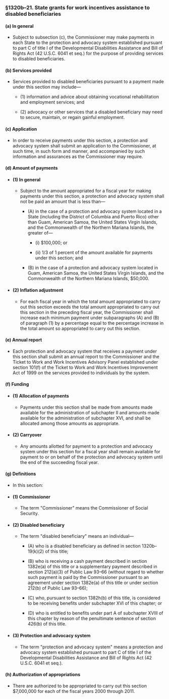 ### §1320b–21. State grants for work incentives assistance to disabled beneficiaries
#### (a) In general
* Subject to subsection (c), the Commissioner may make payments in each State to the protection and advocacy system established pursuant to part C of title I of the Developmental Disabilities Assistance and Bill of Rights Act (42 U.S.C. 6041 et seq.) for the purpose of providing services to disabled beneficiaries.

#### (b) Services provided
* Services provided to disabled beneficiaries pursuant to a payment made under this section may include—

  * (1) information and advice about obtaining vocational rehabilitation and employment services; and

  * (2) advocacy or other services that a disabled beneficiary may need to secure, maintain, or regain gainful employment.

#### (c) Application
* In order to receive payments under this section, a protection and advocacy system shall submit an application to the Commissioner, at such time, in such form and manner, and accompanied by such information and assurances as the Commissioner may require.

#### (d) Amount of payments
* #### (1) In general
  * Subject to the amount appropriated for a fiscal year for making payments under this section, a protection and advocacy system shall not be paid an amount that is less than—

    * (A) in the case of a protection and advocacy system located in a State (including the District of Columbia and Puerto Rico) other than Guam, American Samoa, the United States Virgin Islands, and the Commonwealth of the Northern Mariana Islands, the greater of—

      * (i) $100,000; or

      * (ii) 1/3 of 1 percent of the amount available for payments under this section; and


    * (B) in the case of a protection and advocacy system located in Guam, American Samoa, the United States Virgin Islands, and the Commonwealth of the Northern Mariana Islands, $50,000.

* #### (2) Inflation adjustment
  * For each fiscal year in which the total amount appropriated to carry out this section exceeds the total amount appropriated to carry out this section in the preceding fiscal year, the Commissioner shall increase each minimum payment under subparagraphs (A) and (B) of paragraph (1) by a percentage equal to the percentage increase in the total amount so appropriated to carry out this section.

#### (e) Annual report
* Each protection and advocacy system that receives a payment under this section shall submit an annual report to the Commissioner and the Ticket to Work and Work Incentives Advisory Panel established under section 101(f) of the Ticket to Work and Work Incentives Improvement Act of 1999 on the services provided to individuals by the system.

#### (f) Funding
* #### (1) Allocation of payments
  * Payments under this section shall be made from amounts made available for the administration of subchapter II and amounts made available for the administration of subchapter XVI, and shall be allocated among those amounts as appropriate.

* #### (2) Carryover
  * Any amounts allotted for payment to a protection and advocacy system under this section for a fiscal year shall remain available for payment to or on behalf of the protection and advocacy system until the end of the succeeding fiscal year.

#### (g) Definitions
* In this section:

* #### (1) Commissioner
  * The term "Commissioner" means the Commissioner of Social Security.

* #### (2) Disabled beneficiary
  * The term "disabled beneficiary" means an individual—

    * (A) who is a disabled beneficiary as defined in section 1320b–19(k)(2) of this title;

    * (B) who is receiving a cash payment described in section 1382e(a) of this title or a supplementary payment described in section 212(a)(3) of Public Law 93–66 (without regard to whether such payment is paid by the Commissioner pursuant to an agreement under section 1382e(a) of this title or under section 212(b) of Public Law 93–66);

    * (C) who, pursuant to section 1382h(b) of this title, is considered to be receiving benefits under subchapter XVI of this chapter; or

    * (D) who is entitled to benefits under part A of subchapter XVIII of this chapter by reason of the penultimate sentence of section 426(b) of this title.

* #### (3) Protection and advocacy system
  * The term "protection and advocacy system" means a protection and advocacy system established pursuant to part C of title I of the Developmental Disabilities Assistance and Bill of Rights Act (42 U.S.C. 6041 et seq.).

#### (h) Authorization of appropriations
* There are authorized to be appropriated to carry out this section $7,000,000 for each of the fiscal years 2000 through 2011.